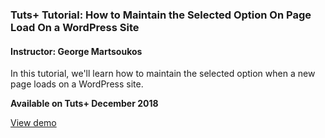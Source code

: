 ### Tuts+ Tutorial: How to Maintain the Selected Option On Page Load On a WordPress Site

#### Instructor: George Martsoukos

In this tutorial, we'll learn how to maintain the selected option when a new page loads on a WordPress site. 

**Available on Tuts+ December 2018**

[View demo](https://www.youtube.com/watch?v=KZeYnFh8q9E)
